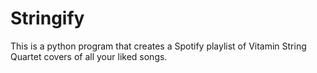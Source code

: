 # Stringify

This is a python program that creates a Spotify playlist of Vitamin String Quartet covers of all your liked songs.
